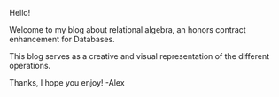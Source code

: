 Hello!

Welcome to my blog about relational algebra, an honors contract enhancement for Databases.

This blog serves as a creative and visual representation of the different operations.

Thanks, I hope you enjoy!
-Alex
